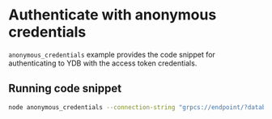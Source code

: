 # Authenticate with anonymous credentials

`anonymous_credentials` example provides the code snippet for authenticating to YDB with the access token credentials.

## Running code snippet
```bash
node anonymous_credentials --connection-string "grpcs://endpoint/?database=database"
```
